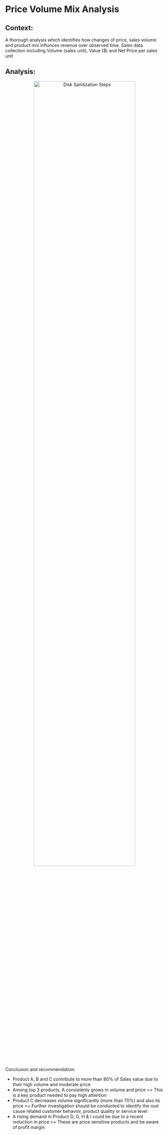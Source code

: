 # Price Volume Mix Analysis <br>
<h2>Context:</h2>

A thorough analysis which identifies how changes of price, sales volume and product mix influnces revenue over observed time. Sales data collection including Volume (sales unit), Value ($) and Net Price per sales unit <br>

<h2>Analysis:</h2>
<p align="center">
<img src="https://i.imgur.com/BpVSjwB.png" height="80%" width="80%" alt="Disk Sanitization Steps"/>
</p


<h2>Conclusion and recommendation:</h2>

- Product A, B and C contribute to more than 80% of Sales value due to their high volume and moderate price <br>
- Among top 3 products, A consistenly grows in volume and price >> This is a key product needed to pay high attention <br>
- Product C decreases volume significantly (more than 70%) and also its price >> Further investigation should be conducted to identify the root cause related customer behavior, product quality or service level
- A rising demand in Product D, G, H & I could be due to a recent reduction in price >> These are price sensitive products and be aware of profit margin

